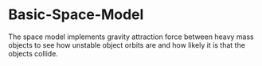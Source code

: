# Basic-Space-Model
The space model implements gravity attraction force between heavy mass objects to see how unstable object orbits are and how likely it is that the objects collide.

